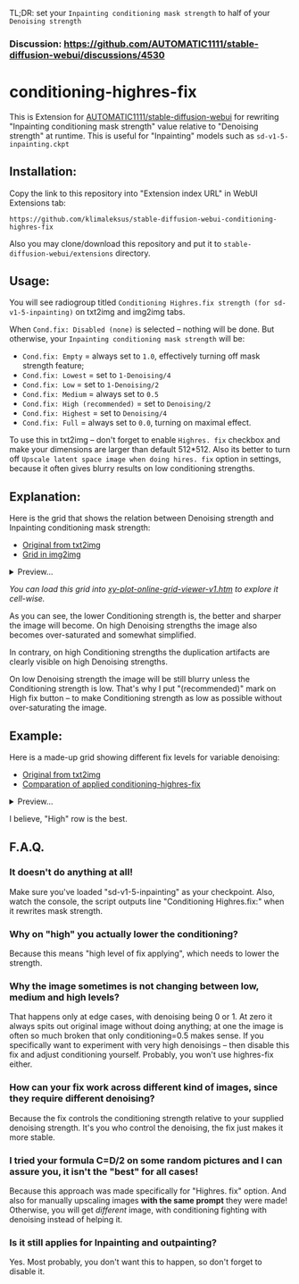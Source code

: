 TL;DR: set your `Inpainting conditioning mask strength` to half of your `Denoising strength`

### Discussion: https://github.com/AUTOMATIC1111/stable-diffusion-webui/discussions/4530

# conditioning-highres-fix

This is Extension for [AUTOMATIC1111/stable-diffusion-webui](https://github.com/AUTOMATIC1111/stable-diffusion-webui) for rewriting "Inpainting conditioning mask strength" value relative to "Denoising strength" at runtime. This is useful for "Inpainting" models such as `sd-v1-5-inpainting.ckpt`

## Installation:
Copy the link to this repository into "Extension index URL" in WebUI Extensions tab:
```
https://github.com/klimaleksus/stable-diffusion-webui-conditioning-highres-fix
```
Also you may clone/download this repository and put it to `stable-diffusion-webui/extensions` directory.

## Usage:
You will see radiogroup titled `Conditioning Highres.fix strength (for sd-v1-5-inpainting)` on txt2img and img2img tabs.

When `Cond.fix: Disabled (none)` is selected – nothing will be done. But otherwise, your `Inpainting conditioning mask strength` will be:
- `Cond.fix: Empty` = always set to `1.0`, effectively turning off mask strength feature;
- `Cond.fix: Lowest` = set to `1-Denoising/4`
- `Cond.fix: Low` = set to `1-Denoising/2`
- `Cond.fix: Medium` = always set to `0.5`
- `Cond.fix: High (recommended)` = set to `Denoising/2`
- `Cond.fix: Highest` = set to `Denoising/4`
- `Cond.fix: Full` = always set to `0.0`, turning on maximal effect.

To use this in txt2img – don't forget to enable `Highres. fix` checkbox and make your dimensions are larger than default 512\*512. Also its better to turn off `Upscale latent space image when doing hires. fix` option in settings, because it often gives blurry results on low conditioning strengths.

## Explanation:

Here is the grid that shows the relation between Denoising strength and Inpainting conditioning mask strength:
- [Original from txt2img](https://klimaleksus2.ucoz.ru/sd/conditioning-highres-fix_compare.png)
- [Grid in img2img](https://klimaleksus2.ucoz.ru/sd/conditioning-highres-fix_compare.jpg)
<details><summary>Preview…</summary>

[![](https://klimaleksus2.ucoz.ru/sd/conditioning-highres-fix_compare.jpeg)](https://klimaleksus2.ucoz.ru/sd/conditioning-highres-fix_compare.jpg)

</details>

_You can load this grid into [xy-plot-online-grid-viewer-v1.htm](https://klimaleksus.github.io/xy-plot-online-grid-viewer/xy-plot-online-grid-viewer-v1.htm) to explore it cell-wise._

As you can see, the lower Conditioning strength is, the better and sharper the image will become. On high Denoising strengths the image also becomes over-saturated and somewhat simplified.

In contrary, on high Conditioning strengths the duplication artifacts are clearly visible on high Denoising strengths.

On low Denoising strength the image will be still blurry unless the Conditioning strength is low. That's why I put "(recommended)" mark on High fix button – to make Conditioning strength as low as possible without over-saturating the image.

## Example:

Here is a made-up grid showing different fix levels for variable denoising:
- [Original from txt2img](https://klimaleksus2.ucoz.ru/sd/conditioning-highres-fix_results.png)
- [Comparation of applied conditioning-highres-fix](https://klimaleksus2.ucoz.ru/sd/conditioning-highres-fix_results.jpg)
<details><summary>Preview…</summary>
  
[![](https://klimaleksus2.ucoz.ru/sd/conditioning-highres-fix_results.jpeg)](https://klimaleksus2.ucoz.ru/sd/conditioning-highres-fix_results.jpg)

</details>

I believe, "High" row is the best.

## F.A.Q.

### It doesn't do anything at all!
Make sure you've loaded "sd-v1-5-inpainting" as your checkpoint. Also, watch the console, the script outputs line "Conditioning Highres.fix:" when it rewrites mask strength.

### Why on "high" you actually lower the conditioning?
Because this means "high level of fix applying", which needs to lower the strength.

### Why the image sometimes is not changing between low, medium and high levels?
That happens only at edge cases, with denoising being 0 or 1. At zero it always spits out original image without doing anything; at one the image is often so much broken that only conditioning=0.5 makes sense. If you specifically want to experiment with very high denoisings – then disable this fix and adjust conditioning yourself. Probably, you won't use highres-fix either.

### How can your fix work across different kind of images, since they require different denoising?
Because the fix controls the conditioning strength relative to your supplied denoising strength. It's you who control the denoising, the fix just makes it more stable.

### I tried your formula C=D/2 on some random pictures and I can assure you, it isn't the "best" for all cases!
Because this approach was made specifically for "Highres. fix" option. And also for manually upscaling images **with the same prompt** they were made! Otherwise, you will get _different_ image, with conditioning fighting with denoising instead of helping it.

### Is it still applies for Inpainting and outpainting?
Yes. Most probably, you don't want this to happen, so don't forget to disable it.
